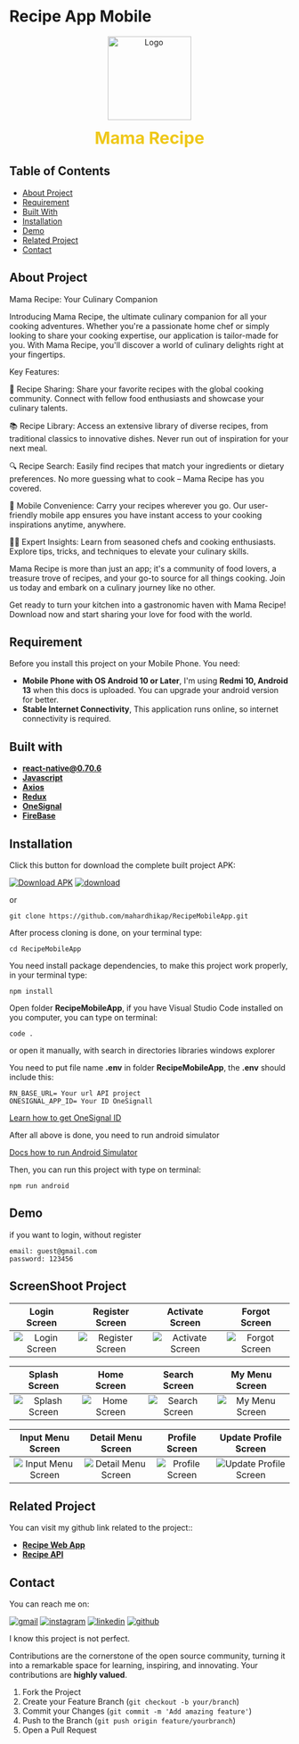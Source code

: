 
# Recipe App Mobile
<div align="center">
<a href="https://github.com/mahardhikap/RecipeMobileApp">
    <img src="https://i.ibb.co/ZcsX3g3/fix.png" alt="Logo" width="150" height="150">
</a>
<p style="text-align: center;">
    <span style="font-weight: bold; font-size: 30px; color: #EFC81A;">Mama Recipe</span>
</p>
</div>

## Table of Contents

* [About Project](#about-project)
* [Requirement](#requirement)
* [Built With](#built-with)
* [Installation](#installation)
* [Demo](#demo)
* [Related Project](#related-project)
* [Contact](#contact)

## About Project
Mama Recipe: Your Culinary Companion

Introducing Mama Recipe, the ultimate culinary companion for all your cooking adventures. Whether you're a passionate home chef or simply looking to share your cooking expertise, our application is tailor-made for you. With Mama Recipe, you'll discover a world of culinary delights right at your fingertips.

Key Features:

🍳 Recipe Sharing: Share your favorite recipes with the global cooking community. Connect with fellow food enthusiasts and showcase your culinary talents.

📚 Recipe Library: Access an extensive library of diverse recipes, from traditional classics to innovative dishes. Never run out of inspiration for your next meal.

🔍 Recipe Search: Easily find recipes that match your ingredients or dietary preferences. No more guessing what to cook – Mama Recipe has you covered.

📲 Mobile Convenience: Carry your recipes wherever you go. Our user-friendly mobile app ensures you have instant access to your cooking inspirations anytime, anywhere.

👩‍🍳 Expert Insights: Learn from seasoned chefs and cooking enthusiasts. Explore tips, tricks, and techniques to elevate your culinary skills.

Mama Recipe is more than just an app; it's a community of food lovers, a treasure trove of recipes, and your go-to source for all things cooking. Join us today and embark on a culinary journey like no other.

Get ready to turn your kitchen into a gastronomic haven with Mama Recipe! Download now and start sharing your love for food with the world.

## Requirement
Before you install this project on your Mobile Phone. You need:

- **Mobile Phone with OS Android 10 or Later**, I'm using **Redmi 10, Android 13** when this docs is uploaded. You can upgrade your android version for better.
- **Stable Internet Connectivity**, This application runs online, so internet connectivity is required.

## Built with
- [**react-native@0.70.6**](https://reactnative.dev/docs/0.70/getting-started)
- [**Javascript**]()
- [**Axios**](https://www.npmjs.com/package/axios)
- [**Redux**](https://react-redux.js.org/introduction/getting-started)
- [**OneSignal**](https://documentation.onesignal.com/docs)
- [**FireBase**](https://firebase.google.com/docs)

## Installation

Click this button for download the complete built project APK:

[![Download APK](https://img.shields.io/badge/Recipe-gray?logo=android)](https://drive.google.com/drive/folders/1s1nirZtGVaHSVg_Py70vKlo3XPmOn5cj?usp=sharing) [![download](https://img.shields.io/badge/Download-32CD32)](https://drive.google.com/drive/folders/1s1nirZtGVaHSVg_Py70vKlo3XPmOn5cj?usp=sharing)

or
```
git clone https://github.com/mahardhikap/RecipeMobileApp.git
```
After process cloning is done, on your terminal type:

```
cd RecipeMobileApp
```

You need install package dependencies, to make this project work properly, in your terminal type:
```
npm install
```
Open folder **RecipeMobileApp**, if you have Visual Studio Code installed on you computer, you can type on terminal:
```
code .
```
or open it manually, with search in directories libraries windows explorer

You need to put file name **.env** in folder **RecipeMobileApp**, the **.env** should include this:
```
RN_BASE_URL= Your url API project
ONESIGNAL_APP_ID= Your ID OneSignall
```
[Learn how to get OneSignal ID](https://documentation.onesignal.com/docs)

After all above is done, you need to run android simulator

[Docs how to run Android Simulator](https://developer.android.com/studio/run/emulator#get-started)

Then, you can run this project with type on terminal:
```
npm run android
```
## Demo

if you want to login, without register
```
email: guest@gmail.com
password: 123456
```

## ScreenShoot Project
| Login Screen | Register Screen | Activate Screen | Forgot Screen |
| :---: | :---: | :---: | :---: |
|![Login Screen](https://i.ibb.co/4RFFMpp/Screenshot-2023-10-05-08-29-58-736-com-recipe.jpg)|![Register Screen](https://i.ibb.co/VYLHBG4/newregister.jpg)|![Activate Screen](https://i.ibb.co/2YqZbxz/Screenshot-2023-10-05-08-30-11-028-com-recipe.jpg)|![Forgot Screen](https://i.ibb.co/JxxTmwH/Screenshot-2023-10-05-08-30-14-533-com-recipe.jpg)|

| Splash Screen | Home Screen | Search Screen | My Menu Screen |
| :---: | :---: | :---: | :---: |
|![Splash Screen](https://i.ibb.co/VVwY2Wq/Screenshot-2023-10-05-08-29-36-212-com-recipe.jpg)|![Home Screen](https://i.ibb.co/tPs8gvc/1696471230121.jpg)|![Search Screen](https://i.ibb.co/0sZPdbx/1696471229941.jpg)|![My Menu Screen](https://i.ibb.co/q5Qhmk7/Screenshot-2023-10-05-10-27-25-538-com-recipe.jpg)|

| Input Menu Screen | Detail Menu Screen | Profile Screen | Update Profile Screen |
| :---: | :---: | :---: | :---: |
|![Input Menu Screen](https://i.ibb.co/yPhN2Jh/1696471229974.jpg)|![Detail Menu Screen](https://i.ibb.co/8YN4bnn/1696471229957.jpg)|![Profile Screen](https://i.ibb.co/J3wjXJX/1696471230084.jpg)|![Update Profile Screen](https://i.ibb.co/CMBdrCx/Screenshot-2023-10-05-10-33-50-289-com-recipe.jpg)|

## Related Project
You can visit my github link related to the project::
- **[Recipe Web App](https://github.com/mahardhikap/recipeWebApp)**
- **[Recipe API](https://github.com/mahardhikap/recipeApiV2)**

##  Contact
You can reach me on:

[![gmail](https://img.shields.io/badge/Gmail-D14836?style=for-the-badge&logo=gmail&logoColor=white)](mailto:putrad578@gmail.com)
[![instagram](https://img.shields.io/badge/Instagram-E4405F?style=for-the-badge&logo=instagram&logoColor=white)](https://instagram.com/mahardhika300617)
[![linkedin](https://img.shields.io/badge/linkedin-0A66C2?style=for-the-badge&logo=linkedin&logoColor=white)](https://www.linkedin.com/in/mahardhikapratama)
[![github](https://img.shields.io/badge/Github-232b2b?style=for-the-badge&logo=github&logoColor=white)](https://www.github.com/mahardhikap)

I know this project is not perfect.

Contributions are the cornerstone of the open source community, turning it into a remarkable space for learning, inspiring, and innovating. Your contributions are **highly valued**.

1. Fork the Project
2. Create your Feature Branch (`git checkout -b your/branch`)
3. Commit your Changes (`git commit -m 'Add amazing feature'`)
4. Push to the Branch (`git push origin feature/yourbranch`)
5. Open a Pull Request